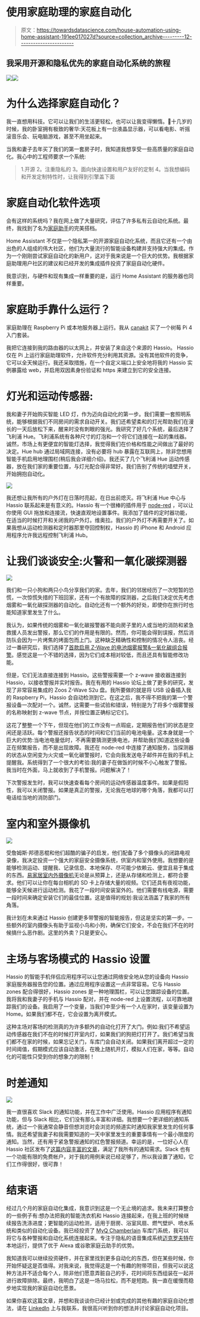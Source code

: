 # 使用家庭助理的家庭自动化

> 原文：<https://towardsdatascience.com/house-automation-using-home-assistant-191ee017027d?source=collection_archive---------12----------------------->

## 我采用开源和隐私优先的家庭自动化系统的旅程

![](img/8302f69439ee7ecf3039b8c19b67c286.png)![](img/9561bb7cfff2b9d19f07e330e73f79c9.png)

# 为什么选择家庭自动化？

我一直想用科技。它可以让我们的生活更轻松，也可以让我变得懒惰。🙂十几岁的时候，我的卧室拥有极致的奢华:天花板上有一台液晶显示器，可以看电影、听摇滚音乐会、玩电脑游戏，甚至不用坐起来。

当我和妻子去年买了我们的第一套房子时，我知道我想享受一些高质量的家庭自动化。我心中的工程师要求一个系统:

> 1.开源
> 2。注重隐私的
> 3。面向快速设置和用户友好的定制
> 4。当我想编码和开发定制特性时，让我得到引擎盖下面

# 家庭自动化软件选项

会有这样的系统吗？我在网上做了大量研究，评估了许多私有云自动化系统。最终，我找到了名为[家庭助手](https://www.home-assistant.io/)的完美搭档。

Home Assistant 不仅是一个隐私第一的开源家庭自动化系统，而且它还有一个由出色的人组成的伟大社区，他们为大量流行的智能设备构建并支持强大的集成。作为一个刚刚尝试家庭自动化的新用户，这对于我来说是一个巨大的优势。我根据家庭助理用户社区的建议和已经开发的集成插件投资了家庭自动化硬件。

我意识到，与硬件和现有集成一样重要的是，运行 Home Assistant 的服务器也同样重要。

# 家庭助手靠什么运行？

家庭助理在 Raspberry Pi 或本地服务器上运行。我从 [canakit](https://www.canakit.com/raspberry-pi-4-starter-kit.html) 买了一个树莓 Pi 4 入门套装。

我把它连接到我的路由器的以太网上，并安装了来自这个来源的 Hassio。
Hassio 仅在 Pi 上运行家庭助理软件，允许软件充分利用其资源。没有其他软件的竞争，它可以全天候运行。我还采取措施，在一个自定义端口上安全地将我的 Hassio 实例暴露给 web，并启用双因素身份验证和 https 来建立到它的安全连接。

# 灯光和运动传感器:

我和妻子开始购买智能 LED 灯，作为迈向自动化的第一步。我们需要一套照明系统，能够根据我们不同房间的需求自动开关。我们还希望柔和的灯光帮助我们在漫长的一天后放松下来，醒来时没有刺眼的强光。我研究了好几个系统，最后选择了飞利浦 Hue。飞利浦系统有各种尺寸的灯泡和一个将它们连接在一起的集线器。诚然，市场上有更便宜的智能灯选择，我觉得我们在价格和性能之间做出了最好的决定。Hue hub 通过局域网连接，没有必要将 hub 暴露在互联网上，除非您想用智能手机启用地理围栏(稍后我会详细介绍)。我还买了几个飞利浦 Hue 运动传感器，放在我们家的重要位置，与灯光配合得非常好。我们告别了传统的墙壁开关，开始拥抱自动化。

![](img/8281aa949064b70c72961fe9c00cc955.png)

我还想让我所有的户外灯在日落时亮起，在日出前熄灭。将飞利浦 Hue 中心与 Hassio 联系起来是有意义的。Hassio 有一个很棒的插件用于 [node-red](https://nodered.org/) ，可以让你使用 GUI 拖放和连接流，快速直观地设置事件。我添加了插件的定时器功能，在适当的时候打开和关闭我的户外灯。维奥拉。我们的户外灯不再需要开关了。如果我想从运动检测器和定时器那里夺回控制权，Hassio 的 iPhone 和 Android 应用程序允许我远程控制飞利浦 Hub。

# 让我们谈谈安全:火警和一氧化碳探测器

![](img/845367da6d4659ce54ca8e8407956771.png)

我们和一只小狗和两只小鸟分享我们的家。去年，我们的邻居经历了一次短暂的恐慌，一次惊慌失措的下班回家，还有一个有故障的探测器，之后我们决定优先考虑烟雾和一氧化碳探测器的自动化。自动化还有一个额外的好处，即使你在旅行时也能知道家里发生了什么。

我认为，如果传统的烟雾和一氧化碳报警器不能向房子里的人或当地的消防和紧急救援人员发出警报，那么它们的作用是有限的。然而，你可能会得到误报，然后消防队会因为一片烤焦的烤面包而上门。这种缺乏精确性和控制的情况令人沮丧。经过一番研究后，我们选择了[首款启用 Z-Wave 的电池烟雾报警&一氧化碳组合报警](https://www.firstalertstore.com/store/products/z-wave-smoke-and-carbon-monoxide-alarm-zcombo-g.htm)。感觉这是一个不错的选择，因为它们成本相对较低，而且还具有智能修改功能。

但是，它们无法直接连接到 Hassio。这些警报需要一个 z-wave 接收器连接到 Hassio，以接收警报并实时报告。我在有用的 Hassio 论坛上做了更多的研究，发现了非常容易集成的 Zoos Z-Wave S2u 盘。我所要做的就是将 USB 设备插入我的 Raspberry Pi，Hassio 会自动检测到它。在这之后，我不得不把我的第一个警报设备一次配对一个。诚然，这需要一些试验和错误，特别是为了将多个烟雾警报的名称映射到 z-wave 节点，并按位置正确标记它们。

这花了整整一个下午，但现在他们的工作没有一点瑕疵，定期报告他们的状态是空闲还是活跃。每个警报还报告状态的时间和它们当前的电池电量。这本身就是一个巨大的优势:当电池电量低时，不再需要猜测更换电池，并帮助我们知道这些设备正在频繁报告，而不是出现故障。我还在 node-red 中连接了通知服务，当探测器的状态从空闲变为火灾或一氧化碳警报时，它会向我发送电子邮件并在我的手机上提醒我。系统得到了一个很大的考验:我的妻子在做饭的时候不小心触发了警报。我当时在外面，马上就收到了手机警报。问题解决了！

下次警报发生时，我可以快速查看每个房间的运动传感器温度事件。如果是假阳性，我可以关闭警报。如果是真正的警报，无论我在地球的哪个角落，我都可以打电话给当地的消防部门。

# 室内和室外摄像机

![](img/0b48791ef9c79bf7744dccf0f7b3197d.png)

受詹姆斯·邦德恶棍和他们超酷的骗子的启发，他们配备了多个摄像头的闭路电视录像，我决定投资一个强大的家庭安全摄像系统，供室内和室外使用。我想要的是能够检测运动、提醒我、记录信息、本地保存、尽可能少依赖云、便宜且易于集成的东西。[易家居室内外摄像机](https://www.yitechnology.com/)无论是从预算上，还是从存储和检测上，都符合要求。他们可以让你在每台相机的 SD 卡上存储大量的视频。它们还具有夜视功能，能够全天候进行运动检测。我花了一段时间安装室外的。他们需要有线电源，需要一段时间来确定安装它们的最佳位置。这是值得的规划:我设法涵盖了我家的所有角落。

我计划在未来通过 Hassio 创建更多带警报的智能报告，但这是坚实的第一步。一些额外的室内摄像头有助于监视小鸟和小狗，确保它们安全，不会在我们不在的时候搞什么恶作剧。这里的外卖？只是更安心。

# 主场与客场模式的 Hassio 设置

Hassio 的智能手机伴侣应用程序可以让您通过网络安全地从您的设备向 Hassio 家庭服务器报告您的位置。通过应用程序设置这一点非常容易。它与 Hassio zones 配合得很好，Hassio zones 是一种地理围栏，可以让您跟踪设备的位置。我将我和我妻子的手机与 Hassio 配对，并在 node-red 上设置流程，以可靠地跟踪我们的设备。我启用了一个变量，当我们中至少有一个人在家时，该变量设置为 Home。如果我们都不在，它会设置为离开模式。

这种主场对客场的检测真的为许多额外的自动化打开了大门。例如:我们不希望运动传感器在我们不在的时候打开室内灯，如果我们的狗把灯打开了。我们希望当我们都不在家的时候，如果忘记关门，车库门会自动关闭。如果我们离开超过一定的时间阈值，假期模式应该自动激活，在晚上随机开灯，模拟人们在家，等等。自动化的可能性只受到你的想象力的限制！

# 时差通知

![](img/d21fa11b9537301861588a81c2dd5476.png)

我一直很喜欢 Slack 的通知功能，并在工作中广泛使用。Hassio 应用程序有通知功能，但与 Slack 相比，它们没有那么丰富和详细。我想要一个更详细的通知系统，通过一个我通常会静音但想浏览时会浏览的频道实时通知我家里发生的任何事情。我还希望我妻子和我需要知道的一天中家里发生的重要事情有一个最小限度的通知。当然，还有用于紧急警报通知的红色警报频道。幸运的是，一位好心人在 Hassio 社区发布了[这篇内容丰富的文章](https://community.home-assistant.io/t/how-to-get-actionable-notifications-using-slack/145035)，满足了我所有的通知需求。Slack 也有一个功能有限的免费帐户，对于我的用例来说已经足够了，所以我设置了通知，它们工作得很好，很可靠！

# 结束语

经过几个月的家庭自动化集成，我意识到这是一个无止境的追求。我未来打算整合的一些例子有:想办法把我的智能洗衣机和 Hassio 连接起来，在我上班的时候继续报告洗涤进度；更智能的运动检测，适用于厨房、浴室风扇、燃气壁炉、喷水系统和类似的自动化设备。我已经投资了 [MyQ Chamberlain](https://www.chamberlain.com/myq) 车库门系统，我可以将它与各种警报和自动化系统连接起来。专注于隐私的语音集成系统[迈克罗夫特](https://mycroft.ai/)在本地运行，提供了优于 Alexa 或谷歌家庭云助手的优势。

我知道我可以继续投资硬件，并在家里找到更多自动化的东西，但在某些时候，你开始怀疑这是否值得。对我来说，我觉得这是一个有趣的附带项目，但我可以说这种方法并不适合每个人，除非他们愿意弄脏自己的手，花时间将东西组装在一起并进行故障排除。最终，我明白了这是一场马拉松，而不是短跑。我一直在缓慢而稳步地实现我的家庭自动化愿景。

如果你喜欢这篇文章，并想和我谈谈你已经计划或完成的其他有趣的家庭自动化想法，请在 [LinkedIn](https://www.linkedin.com/in/lakshmananshankar) 上与我联系，我很高兴听到你的想法并讨论家庭自动化项目。